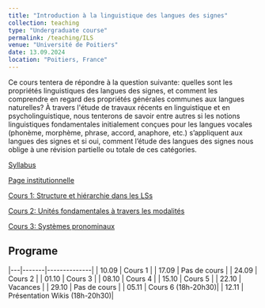 ```yaml
---
title: "Introduction à la linguistique des langues des signes"
collection: teaching
type: "Undergraduate course"
permalink: /teaching/ILS
venue: "Université de Poitiers"
date: 13.09.2024
location: "Poitiers, France"
---
```


Ce cours tentera de répondre à la question suivante: quelles sont les propriétés linguistiques des langues des signes, et comment les comprendre en regard des propriétés générales communes aux langues naturelles? À travers l'étude de travaux récents en linguistique et en psycholinguistique, nous tenterons de savoir entre autres si les notions linguistiques fondamentales initialement conçues pour les langues vocales (phonème, morphème, phrase, accord, anaphore, etc.) s’appliquent aux langues des signes et si oui, comment l’étude des langues des signes nous oblige à une révision partielle ou totale de ces catégories.

[Syllabus](./ils/Syllabus_LSF.pdf)

[Page institutionnelle](https://updago.univ-poitiers.fr/course/view.php?id=5881)


[Cours 1: Structure et hiérarchie dans les LSs](./ils/Poitiers_LSF_Cours1.pdf)

[Cours 2: Unités fondamentales à travers les modalités](./ils/Poitiers_LSF_Cours2.pdf)

[Cours 3: Systèmes pronominaux](./ils/Poitiers_LSF_Cours3.pdf)


## Programe

|---|-------|--------------|
| 10.09 | Cours 1      |
| 17.09 | Pas de cours |
| 24.09 | Cours 2      |
| 01.10 | Cours 3      |
| 08.10 | Cours 4      |
| 15.10 | Cours 5      |
| 22.10 | Vacances     |
| 29.10 | Pas de cours |
| 05.11 | Cours 6 (18h-20h30)|
| 12.11 | Présentation Wikis (18h-20h30)|

